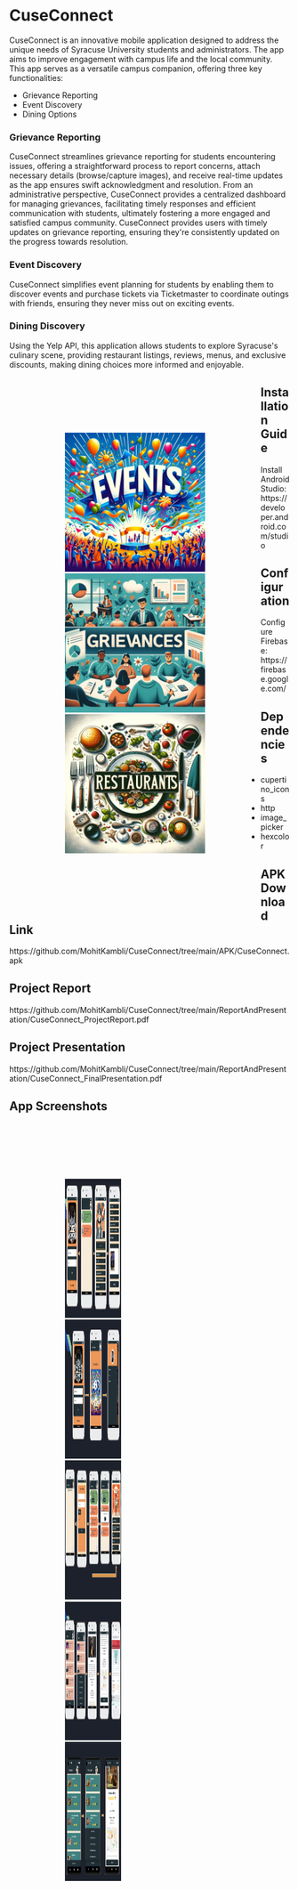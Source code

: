 <h1>CuseConnect</h1>
<p>
CuseConnect is an innovative mobile application designed to address the unique needs of Syracuse University students and administrators. 
The app aims to improve engagement with campus life and the local community.
This app serves as a versatile campus companion, offering three key functionalities: 
<ul>
<li>Grievance Reporting</li>
<li>Event Discovery</li>
<li>Dining Options</li>
</ul>
<h3>Grievance Reporting</h3>
CuseConnect streamlines grievance reporting for students encountering issues, offering a straightforward process to report concerns, attach necessary details (browse/capture images), and receive real-time updates as the app ensures swift acknowledgment and resolution.
From an administrative perspective, CuseConnect provides a centralized dashboard for managing grievances, facilitating timely responses and efficient communication with students, ultimately fostering a more engaged and satisfied campus community.
CuseConnect provides users with timely updates on grievance reporting, ensuring they're consistently updated on the progress towards resolution.
<h3>Event Discovery</h3>
CuseConnect simplifies event planning for students by enabling them to discover events and purchase tickets via Ticketmaster to coordinate outings with friends, ensuring they never miss out on exciting events.
<h3>Dining Discovery</h3>
Using the Yelp API, this application allows students to explore Syracuse's culinary scene, providing restaurant listings, reviews, menus, and exclusive discounts, making dining choices more informed and enjoyable.
</p>
<div style= "float: left;width: 50%;padding: 100px;">
  <img src="https://github.com/MohitKambli/CuseConnect/blob/main/Screenshots/image_events.jpg" width=400, height=250>
  <img src="https://github.com/MohitKambli/CuseConnect/blob/main/Screenshots/image_grievances.jpg" width=420, height=250>
  <img src="https://github.com/MohitKambli/CuseConnect/blob/main/Screenshots/image_restaurants.jpg" width=420, height=250>
</div>
<h2>Installation Guide</h2>
<p>Install Android Studio: https://developer.android.com/studio</p>
<h2>Configuration</h2>
<p>Configure Firebase: https://firebase.google.com/</p>
<h2>Dependencies</h2>
<ul>
  <li>cupertino_icons</li>
  <li>http</li>
  <li>image_picker</li>
  <li>hexcolor</li>
</ul>
<h2>APK Download Link</h2>
<p>https://github.com/MohitKambli/CuseConnect/tree/main/APK/CuseConnect.apk</p>
<h2>Project Report</h2>
<p>https://github.com/MohitKambli/CuseConnect/tree/main/ReportAndPresentation/CuseConnect_ProjectReport.pdf</p>
<h2>Project Presentation</h2>
<p>https://github.com/MohitKambli/CuseConnect/tree/main/ReportAndPresentation/CuseConnect_FinalPresentation.pdf</p>
<h2>App Screenshots</h2>
<div style= "float: left;width: 20%;padding: 100px;">
  <img src="https://github.com/MohitKambli/CuseConnect/blob/main/Screenshots/S1.png" width=500 height=250>
  <img src="https://github.com/MohitKambli/CuseConnect/blob/main/Screenshots/S2.png" width=500 height=250>
  <img src="https://github.com/MohitKambli/CuseConnect/blob/main/Screenshots/S3.png" width=500 height=250>
  <img src="https://github.com/MohitKambli/CuseConnect/blob/main/Screenshots/S4.png" width=500 height=250>
  <img src="https://github.com/MohitKambli/CuseConnect/blob/main/Screenshots/S5.png" width=500 height=250>
</div>
